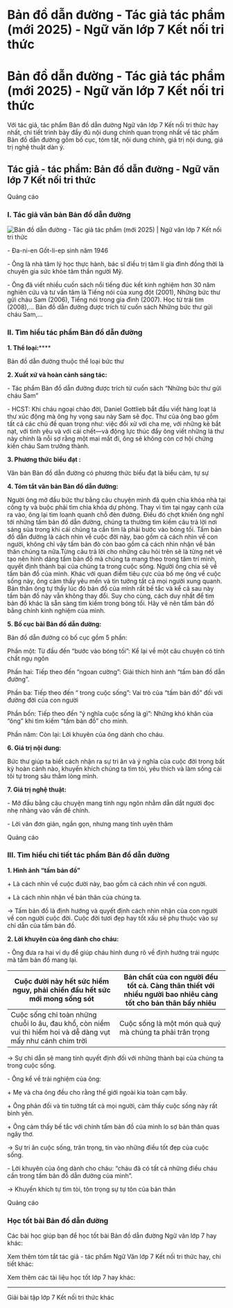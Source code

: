# Bản đồ dẫn đường - Tác giả tác phẩm (mới 2025) - Ngữ văn lớp 7 Kết nối tri thức

# Bản đồ dẫn đường - Tác giả tác phẩm (mới 2025) - Ngữ văn lớp 7 Kết nối tri thức

Với tác giả, tác phẩm Bản đồ dẫn đường Ngữ văn lớp 7 Kết nối tri thức hay nhất, chi tiết trình bày đầy đủ nội dung chính quan trọng nhất về tác phẩm Bản đồ dẫn đường gồm bố cục, tóm tắt, nội dung chính, giá trị nội dung, giá trị nghệ thuật dàn ý.

## Tác giả - tác phẩm: Bản đồ dẫn đường - Ngữ văn lớp 7 Kết nối tri thức

Quảng cáo

### **I. Tác giả văn bản Bản đồ dẫn đường**

![Bản đồ dẫn đường - Tác giả tác phẩm \(mới 2025\) | Ngữ văn lớp 7 Kết nối tri thức](https://vietjack.com/soan-van-lop-7-kn/images/tac-gia-tac-pham-ban-do-dan-duong.PNG)

\- Đa-ni-en Gốt-li-ep sinh năm 1946

\- Ông là nhà tâm lý học thực hành, bác sĩ điều trị tâm lí gia đình đồng thời là chuyên gia sức khỏe tâm thần người Mỹ. 

\- Ông đã viết nhiều cuốn sách nổi tiếng đúc kết kinh nghiệm hơn 30 năm nghiên cứu và tư vấn tâm là Tiếng nói của xung đột (2001), Những bức thư gửi cháu Sam (2006), Tiếng nói trong gia đình (2007). Học từ trái tim (2008),... Bản đồ dẫn đường được trích từ cuốn sách Những bức thư gửi cháu Sam,…

### **II. Tìm hiểu tác phẩm Bản đồ dẫn đường**

**1\. Thể loại:******

Bản đồ dẫn đường thuộc thể loại bức thư

**2\. Xuất xứ và hoàn cảnh sáng tác:**

\- Tác phẩm Bản đồ dẫn đường được trích từ cuốn sách “Những bức thư gửi cháu Sam”

\- HCST: Khi cháu ngoại chào đời, Daniel Gottlieb bắt đầu viết hàng loạt lá thư xúc động mà ông hy vọng sau này Sam sẽ đọc. Thư của ông bao gồm tất cả các chủ đề quan trọng như: việc đối xử với cha mẹ, với những kẻ bắt nạt, với tình yêu và với cái chết—và động lực thúc đẩy ông viết những lá thư này chính là nỗi sợ rằng một mai mất đi, ông sẽ không còn cơ hội chứng kiến cháu Sam trưởng thành.

**3\. Phương thức biểu đạt :**

Văn bản Bản đồ dẫn đường có phương thức biểu đạt là biểu cảm, tự sự

**4\. Tóm tắt văn bản Bản đồ dẫn đường:**

Người ông mở đầu bức thư bằng câu chuyện mình đã quên chìa khóa nhà tại công ty và buộc phải tìm chìa khóa dự phòng. Thay vì tìm tại ngay cạnh cửa ra vào, ông lại tìm loanh quanh chỗ đèn đường. Điều đó chợt khiến ông nghĩ tới những tấm bản đồ dẫn đường, chúng ta thường tìm kiếm câu trả lời nơi sáng sủa trong khi cái chúng ta cần tìm là phải bước vào bóng tối. Tấm bản đồ dẫn đường là cách nhìn về cuộc đời này, bao gồm cả cách nhìn về con người, không chỉ vậy tấm bản đò còn bao gồm cả cách nhìn nhận về bản thân chúng ta nữa.Từng câu trả lời cho những câu hỏi trên sẽ là từng nét vẽ tạo nên hình dáng tấm bản đồ mà chúng ta mang theo trong tâm trí mình, quyết định thành bại của chúng ta trong cuộc sống. Người ông chia sẻ về tấm bản đồ của mình. Khác với quan điểm tiêu cực của bố mẹ ông về cuộc sống này, ông cảm thấy yêu mến và tin tưởng tất cả mọi người xung quanh. Bản thân ông tự thấy lúc đó bản đồ của mình rất bế tắc và kể cả sau này tấm bản đồ này vẫn không thay đổi. Suy cho cùng, cách duy nhất để tìm bản đồ khác là sẵn sàng tìm kiếm trong bóng tối. Hãy vẽ nên tấm bản đồ bằng chính kinh nghiệm của mình.

**5\. Bố cục bài Bản đồ dẫn đường:**

Bản đồ dẫn đường có bố cục gồm 5 phần:

Phần một: Từ đầu đến “bước vào bóng tối”: Kể lại về một câu chuyện có tính chất ngụ ngôn

Phần hai: Tiếp theo đến “ngoan cường”: Giải thích hình ảnh “tấm bản đồ dẫn đường”.

Phần ba: Tiếp theo đến “ trong cuộc sống”: Vai trò của “tấm bản đồ” đối với đường đời của con người

Phần bốn: Tiếp theo đến “ý nghĩa cuộc sống là gì”: Những khó khăn của “ông” khi tìm kiếm “tấm bản đồ” cho mình. 

Phần năm: Còn lại: Lời khuyên của ông dành cho cháu.

**6\. Giá trị nội dung:**

Bức thư giúp ta biết cách nhận ra sự tri ân và ý nghĩa của cuộc đời trong bất kỳ hoàn cảnh nào, khuyến khích chúng ta tìm tòi, yêu thích và làm sống cái tôi tự trong sâu thẳm lòng mình.

**7\. Giá trị nghệ thuật:**

\- Mở đầu bằng câu chuyện mang tính ngụ ngôn nhằm dẫn dắt người đọc nhẹ nhàng vào vấn đề chính.

\- Lời văn đơn giản, ngắn gọn, nhưng mang tính uyên thâm

Quảng cáo

### **III. Tìm hiểu chi tiết tác phẩm Bản đồ dẫn đường**

**1\. Hình ảnh “tấm bản đồ”**

\+ Là cách nhìn về cuộc đười này, bao gồm cả cách nhìn về con người.

\+ Là cách nhìn nhận về bản thân của chúng ta.

→ Tấm bản đồ là định hướng và quyết định cách nhìn nhận của con người về con người cuộc đời. Cuộc đời tươi đẹp hay tốt xấu sẽ phụ thuộc vào sự chỉ dẫn của tấm bản đồ.

**2\. Lời khuyên của ông dành cho cháu:**

\- Ông đưa ra hai ví dụ để giúp cháu hình dung rõ về định hướng trái ngược mà tấm bản đồ mang lại.

Cuộc đười này hết sức hiểm nguy, phải chiến đấu hết sức mới mong sống sót |  Bản chất của con người đều tốt cả. Càng thân thiết với nhiều người bao nhiêu càng tốt cho bản thân bấy nhiêu  
---|---  
Cuộc sống chỉ toàn những chuỗi lo âu, đau khổ, còn niềm vui thì hiếm hoi và dễ dàng vụt mấy như cánh chim trời |  Cuộc sống là một món quà quý mà chúng ta phải trân trọng  
  
→ Sự chỉ dẫn sẽ mang tính quyết định đối với những thành bại của chúng ta trong cuộc sống.

\- Ông kể về trải nghiệm của ông:

\+ Mẹ và cha ông đều cho rằng thế giới ngoài kia toàn cạm bẫy.

\+ Ông phản đối và tin tưởng tất cả mọi người, cảm thấy cuộc sống này rất bình yên.

\+ Ông cảm thấy bế tắc với chính tấm bản đồ của mình lo sợ bản thân quas ngây thơ.

→ Sự tri ân cuộc sống, trân trọng, tin vào những điều tốt đẹp của cuộc sống.

\- Lời khuyên của ông dành cho cháu: “cháu đã có tất cả những điều cháu cần trong tấm bản đồ dẫn đường của mình”.

→ Khuyến khích tự tìm tòi, tôn trọng sự tự tôn của bản thân

Quảng cáo

### **Học tốt bài Bản đồ dẫn đường**

Các bài học giúp bạn để học tốt bài Bản đồ dẫn đường Ngữ văn lớp 7 hay khác:

Xem thêm tóm tắt tác giả - tác phẩm Ngữ Văn lớp 7 Kết nối tri thức hay, chi tiết khác:

Xem thêm các tài liệu học tốt lớp 7 hay khác:

* * *

Giải bài tập lớp 7 Kết nối tri thức khác
